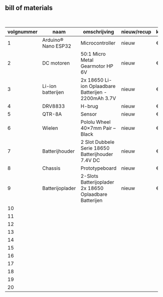 ## bill of materials
<br />

|volgnummer|naam|omschrijving|nieuw/recup|kostprijs/stuk|aantal|subtotaal|
|----------|----|------------|-----------|---------|------|---------|
| 1 | Arduino® Nano ESP32 | Microcontroller | nieuw | €21.00 | 1 | €21.00 |
| 2 | DC motoren | 50:1 Micro Metal Gearmotor HP 6V | nieuw | €20.70 | 2 | €41.40 |
| 3 | Li-ion batterijen | 2x 18650 Li-ion Oplaadbare Batterijen - 2200mAh 3.7V | nieuw | €12.68 | 2 | €25.36 |
| 4 | DRV8833 | H-brug | nieuw | €3.00 | 1 | €3.00 |
| 5 | QTR-8A | Sensor | nieuw | €11.19 | 1 | €11.19 |
| 6 | Wielen | Pololu Wheel 40×7mm Pair – Black | nieuw | €4.71 | 2 | €9.42 |
| 7 | Batterijhouder | 2 Slot Dubbele Serie 18650 Batterijhouder 7.4V DC | nieuw | €7.80 | 1 | €7.80 |
| 8 | Chassis | Prototypeboard | nieuw | €6.40 | 1 | €6.40 |
| 9 | Batterijoplader | 2-Slots Batterijoplader 2x 18650 Oplaadbare Batterijen | nieuw | €10.69 | 1 | €10.69 |
| 10 |
| 11 |
| 12 |
| 13 |
| 14 |
| 15 |
| 16 |
| 17 |
| 18 |
| 19 |
| 20 |

